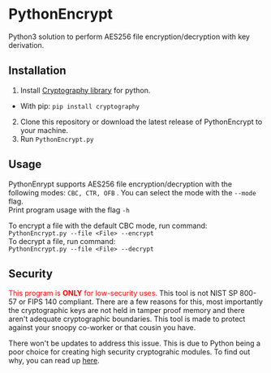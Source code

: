 # PythonEncrypt

Python3 solution to perform AES256 file encryption/decryption with key derivation. 

## Installation

1. Install [Cryptography library](https://cryptography.io/en/latest/) for python.
- With pip:  ```pip install cryptography```  

2. Clone this repository or download the latest release of PythonEncrypt to your machine.  
3. Run ```PythonEncrypt.py```

## Usage

PythonEnrypt supports AES256 file encryption/decryption with the following modes: ```CBC, CTR, OFB``` . You can select the mode with the ```--mode``` flag.  
Print program usage with the flag ```-h```  

To encrypt a file with the default CBC mode, run command:  
```PythonEncrypt.py --file <File> --encrypt```  
To decrypt a file, run command:  
```PythonEncrypt.py --file <File> --decrypt```  

## Security

<span style="color:red">This program is **ONLY** for low-security uses.</span> This tool is not NIST SP 800-57 or FIPS 140 compliant. There are a few reasons for this, most importantly the cryptographic keys are not held in tamper proof memory and there aren't adequate cryptographic boundaries. This tool is made to protect against your snoopy co-worker or that cousin you have.

There won't be updates to address this issue. This is due to Python being a poor choice for creating high security cryptograhic modules. To find out why, you can read up [here](https://stackoverflow.com/questions/728164/securely-erasing-password-in-memory-python).


